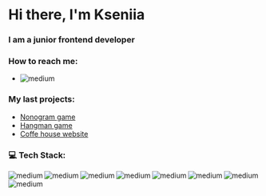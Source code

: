 # Hi there, I'm Kseniia

### I am a junior frontend developer

### How to reach me:
* [<img align="left" alt="medium" src="https://img.shields.io/badge/LinkedIn-0077B5?style=for-the-badge&logo=linkedin&logoColor=white"  />](https://rolling-scopes-school.github.io/kseniia-vakhrusheva-JSFE2023Q4/nonogram/)



### My last projects:
* [Nonogram game](https://rolling-scopes-school.github.io/kseniia-vakhrusheva-JSFE2023Q4/nonogram/)
* [Hangman game](https://rolling-scopes-school.github.io/kseniia-vakhrusheva-JSFE2023Q4/hangman/)
* [Coffe house website](https://rolling-scopes-school.github.io/kseniia-vakhrusheva-JSFE2023Q4/coffee_house/ )

### 💻 Tech Stack:
<img align="left" alt="medium" src="https://img.shields.io/badge/JavaScript-323330?style=for-the-badge&logo=javascript&logoColor=F7DF1E"/>
<img align="left" alt="medium" src="https://img.shields.io/badge/HTML5-E34F26?style=for-the-badge&logo=html5&logoColor=white"/>
<img align="left" alt="medium" src="https://img.shields.io/badge/CSS3-1572B6?style=for-the-badge&logo=css3&logoColor=white" />
<img align="left" alt="medium" src="https://img.shields.io/badge/Webpack-8DD6F9?style=for-the-badge&logo=Webpack&logoColor=white" />
<img align="left" alt="medium" src="https://img.shields.io/badge/eslint-3A33D1?style=for-the-badge&logo=eslint&logoColor=white" />
<img align="left" alt="medium" src="https://img.shields.io/badge/prettier-1A2C34?style=for-the-badge&logo=prettier&logoColor=F7BA3E" />
<img align="left" alt="medium" src="https://img.shields.io/badge/TypeScript-007ACC?style=for-the-badge&logo=typescript&logoColor=white" />
<img align="left" alt="medium" src="https://img.shields.io/badge/Figma-F24E1E?style=for-the-badge&logo=figma&logoColor=white" />



